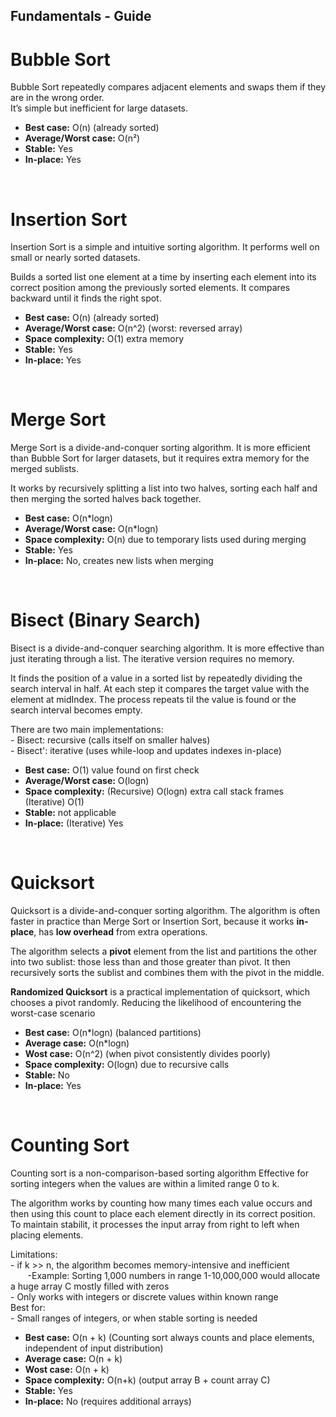 ## Fundamentals - Guide

# Bubble Sort

Bubble Sort repeatedly compares adjacent elements and swaps them if they are in the wrong order.  
It’s simple but inefficient for large datasets.

- **Best case:** O(n) (already sorted)
- **Average/Worst case:** O(n²)
- **Stable:** Yes
- **In-place:** Yes

<br>

# Insertion Sort

Insertion Sort is a simple and intuitive sorting algorithm.
It performs well on small or nearly sorted datasets.

Builds a sorted list one element at a time by inserting each element into its correct position among the previously sorted elements. It compares backward until it finds the right spot.

- **Best case:** O(n) (already sorted)
- **Average/Worst case:** O(n^2) (worst: reversed array)
- **Space complexity:** O(1) extra memory
- **Stable:** Yes
- **In-place:** Yes

<br>

# Merge Sort

Merge Sort is a divide-and-conquer sorting algorithm. It is more efficient than Bubble Sort for larger datasets, but it requires extra memory for the merged sublists.

It works by recursively splitting a list into two halves, sorting each half and then merging the sorted halves back together.

- **Best case:** O(n*logn)
- **Average/Worst case:** O(n*logn)
- **Space complexity:** O(n) due to temporary lists used during merging
- **Stable:** Yes
- **In-place:** No, creates new lists when merging

<br>

# Bisect (Binary Search)

Bisect is a divide-and-conquer searching algorithm. 
It is more effective than just iterating through a list. The iterative version requires no memory.

It finds the position of a value in a sorted list by repeatedly dividing the search interval in half. At each step it compares the target value with the element at midIndex. The process repeats til the value is found or the search interval becomes empty.

There are two main implementations: <br>
    - Bisect: recursive (calls itself on smaller halves) <br>
    - Bisect': iterative (uses while-loop and updates indexes in-place)

- **Best case:** O(1) value found on first check
- **Average/Worst case:** O(logn)
- **Space complexity:** (Recursive) O(logn) extra call stack frames 
                        (Iterative) O(1)
- **Stable:** not applicable
- **In-place:** (Iterative) Yes

<br>

# Quicksort

Quicksort is a divide-and-conquer sorting algorithm.
The algorithm is often faster in practice than Merge Sort or Insertion Sort, because it works **in-place**, has **low overhead** from extra operations.

The algorithm selects a **pivot** element from the list and partitions the other into two sublist: those less than and those greater than pivot.
It then recursively sorts the sublist and combines them with the pivot in the middle.

**Randomized Quicksort** is a practical implementation of quicksort, which chooses a pivot randomly. Reducing the likelihood of encountering the worst-case scenario

- **Best case:** O(n*logn) (balanced partitions)
- **Average case:** O(n*logn)
- **Wost case:** O(n^2) (when pivot consistently divides poorly)
- **Space complexity:** O(logn) due to recursive calls
- **Stable:** No
- **In-place:** Yes

<br>

# Counting Sort

Counting sort is a non-comparison-based sorting algorithm
Effective for sorting integers when the values are within a limited range 0 to k.

The algorithm works by counting how many times each value occurs and then using this count to place each element directly in its correct position. To maintain stabilit, it processes the input array from right to left when placing elements.

Limitations: <br>
    - if k >> n, the algorithm becomes memory-intensive and inefficient <br>
        &nbsp;&nbsp;&nbsp;&nbsp;&nbsp;&nbsp; -Example: Sorting 1,000 numbers in range 1-10,000,000 would allocate a huge array C mostly filled with zeros <br>
    - Only works with integers or discrete values within known range <br>
Best for: <br>
    - Small ranges of integers, or when stable sorting is needed

- **Best case:** O(n + k) (Counting sort always counts and place elements, independent of input distribution)
- **Average case:** O(n + k)
- **Wost case:** O(n + k)
- **Space complexity:** O(n+k) (output array B + count array C)
- **Stable:** Yes
- **In-place:** No (requires additional arrays)

<br>